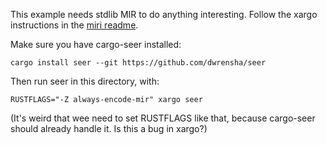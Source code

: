 This example needs stdlib MIR to do anything interesting. Follow the xargo instructions in the
[miri readme](https://github.com/solson/miri).

Make sure you have cargo-seer installed:

```
cargo install seer --git https://github.com/dwrensha/seer
```

Then run seer in this directory, with:

```
RUSTFLAGS="-Z always-encode-mir" xargo seer
```

(It's weird that wee need to set RUSTFLAGS like that, because
cargo-seer should already handle it. Is this a bug in xargo?)